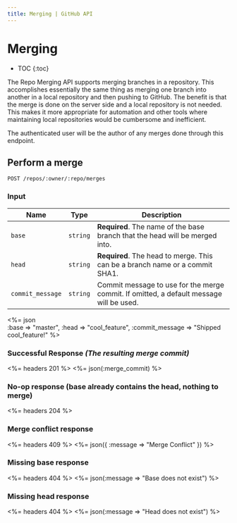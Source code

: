 ```yaml
---
title: Merging | GitHub API
---
```


# Merging

* TOC
{:toc}

The Repo Merging API supports merging branches in a repository. This accomplishes
essentially the same thing as merging one branch into another in a local repository
and then pushing to GitHub. The benefit is that the merge is done on the server side
and a local repository is not needed. This makes it more appropriate for automation
and other tools where maintaining local repositories would be cumbersome and inefficient.

The authenticated user will be the author of any merges done through this endpoint.

## Perform a merge

    POST /repos/:owner/:repo/merges

### Input

Name | Type | Description 
-----|------|--------------
`base`|`string` | **Required**. The name of the base branch that the head will be merged into.
`head`|`string` | **Required**. The head to merge. This can be a branch name or a commit SHA1.
`commit_message`|`string` | Commit message to use for the merge commit. If omitted, a default message will be used.


<%= json \
  :base           => "master",
  :head           => "cool_feature",
  :commit_message => "Shipped cool_feature!"
%>

### Successful Response *(The resulting merge commit)*

<%= headers 201 %>
<%= json(:merge_commit) %>

### No-op response (base already contains the head, nothing to merge)

<%= headers 204 %>

### Merge conflict response

<%= headers 409 %>
<%= json({ :message => "Merge Conflict" }) %>

### Missing base response

<%= headers 404 %>
<%= json(:message => "Base does not exist") %>

### Missing head response

<%= headers 404 %>
<%= json(:message => "Head does not exist") %>
